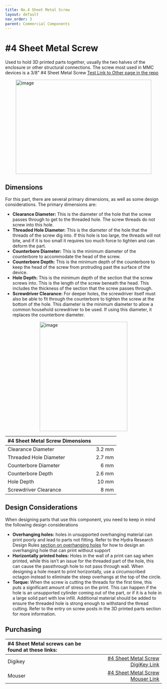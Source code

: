 ```yaml
---
title: No.4 Sheet Metal Screw
layout: default
nav_order: 3
parent: Commercial Components
---
```


# #4 Sheet Metal Screw

Used to hold 3D printed parts together, usually the two halves of the enclosure or other structural connections. The screw most used in MMC devices is a 3/8” #4 Sheet Metal Screw
[Test Link to Other page in the repo](https://bradleywell.github.io/OpenAT-Design-Guide-Test/Cable-Ties.html)

<img width="436" height="303" style="display: block; margin: 0 auto" alt="image" src="https://github.com/user-attachments/assets/9854d526-f88e-4fbe-ae1e-c3b95520f021" />

## Dimensions

For this part, there are several primary dimensions, as well as some design considerations. The primary dimensions are:
* **Clearance Diameter:** This is the diameter of the hole that the screw passes through to get to the threaded hole. The screw threads do not screw into this hole.
* **Threaded Hole Diameter:** This is the diameter of the hole that the threads of the screw dig into. If this hole is too large, the threads will not bite, and if it is too small it requires too much force to tighten and can deform the part.
* **Counterbore Diameter:** This is the minimum diameter of the counterbore to accommodate the head of the screw.
* **Counterbore Depth:** This is the minimum depth of the counterbore to keep the head of the screw from protruding past the surface of the device.
* **Hole Depth:** This is the minimum depth of the section that the screw screws into. This is the length of the screw beneath the head. This includes the thickness of the section that the screw passes through. 
* **Screwdriver Clearance:** For deeper holes, the screwdriver itself must also be able to fit through the counterbore to tighten the screw at the bottom of the hole. This diameter is the minimum diameter to allow a common household screwdriver to be used. If using this diameter, it replaces the counterbore diameter. 

<img width="282" height="351" style="display: block; margin: 0 auto" alt="image" src="https://github.com/user-attachments/assets/bb176449-d061-4e35-8d49-5418c4012f12" />


| **#4 Sheet Metal Screw Dimensions** |        |
| :--------------------- | -----: | 
| Clearance Diameter     | 3.2 mm |
| Threaded Hole Diameter | 2.7 mm |
| Counterbore Diameter   | 6 mm   |
| Counterbore Depth      | 2.6 mm |
| Hole Depth             | 10 mm  |
| Screwdriver Clearance  | 8 mm   |

## Design Considerations

When designing parts that use this component, you need to keep in mind the following design considerations
* **Overhanging holes:** holes in unsupported overhanging material can print poorly and lead to parts not fitting. Refer to the Hydra Research Design Rules [section on overhanging holes](https://www.hydraresearch3d.com/design-rules#unsupported-holes) for how to design an overhanging hole that can print without support
* **Horizontally printed holes:** Holes in the wall of a print can sag when printed, while this isn’t an issue for the threaded part of the hole, this can cause the passthrough hole to not pass through wall. When designing a hole meant to print horizontally, use a circumscribed octagon instead to eliminate the steep overhangs at the top of the circle. 
* **Torque:** When the screw is cutting the threads for the first time, this puts a significant amount of stress on the print. This can happen if the hole is an unsupported cylinder coming out of the part, or if it is a hole in a large solid part with low infill. Additional material should be added to ensure the threaded hole is strong enough to withstand the thread cutting. Refer to the entry on screw posts in the 3D printed parts section for more information.

## Purchasing

 | **#4 Sheet Metal screws can be found at these links:** |        |
| :--------------------- | -----: | 
| Digikey     | [#4 Sheet Metal Screw DigiKey Link](https://www.digikey.ca/en/products/detail/serpac/6005/307599)|
| Mouser | [#4 Sheet Metal Screw Mouser Link](https://www.mouser.ca/ProductDetail/SERPAC/6005?qs=f95KBKa1t%252BoPqs5qKc4pog%3D%3D) |
